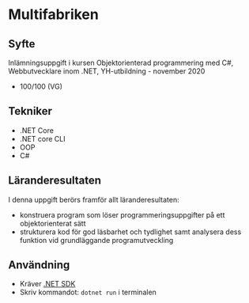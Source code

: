 # Multifabriken
## Syfte
Inlämningsuppgift i kursen Objektorienterad programmering med C#, Webbutvecklare inom .NET, YH-utbildning - november 2020
* 100/100 (VG)
## Tekniker
* .NET Core 
* .NET core CLI
* OOP
* C#
## Läranderesultaten
I denna uppgift berörs framför allt läranderesultaten:
* konstruera program som löser programmeringsuppgifter på ett objektorienterat sätt
* strukturera kod för god läsbarhet och tydlighet samt analysera dess funktion vid grundläggande programutveckling
## Användning
* Kräver [.NET SDK](https://dotnet.microsoft.com/download)
* Skriv kommandot: ```dotnet run``` i terminalen
